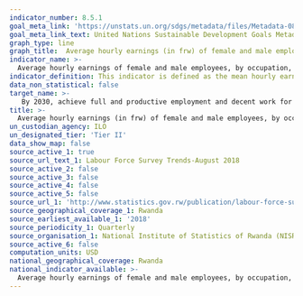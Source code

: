 ```yaml
---
indicator_number: 8.5.1
goal_meta_link: 'https://unstats.un.org/sdgs/metadata/files/Metadata-08-05-01.pdf'
goal_meta_link_text: United Nations Sustainable Development Goals Metadata (pdf 894kB)
graph_type: line
graph_title:  Average hourly earnings (in frw) of female and male employees, by occupation, age and persons with disabilities
indicator_name: >-
  Average hourly earnings of female and male employees, by occupation, age and persons with disabilities
indicator_definition: This indicator is defined as the mean hourly earnings of employees from paid employment, disaggregated by sex, occupation, age and disability status.
data_non_statistical: false
target_name: >-
   By 2030, achieve full and productive employment and decent work for all women and men, including for young people and persons with disabilities, and equal pay for work of equal value
title: >-
  Average hourly earnings (in frw) of female and male employees, by occupation, age and persons with disabilities
un_custodian_agency: ILO
un_designated_tier: 'Tier II'
data_show_map: false
source_active_1: true
source_url_text_1: Labour Force Survey Trends-August 2018
source_active_2: false
source_active_3: false
source_active_4: false
source_active_5: false
source_url_1: 'http://www.statistics.gov.rw/publication/labour-force-survey-trends-august-2018'
source_geographical_coverage_1: Rwanda
source_earliest_available_1: '2018'
source_periodicity_1: Quarterly
source_organisation_1: National Institute of Statistics of Rwanda (NISR)
source_active_6: false
computation_units: USD
national_geographical_coverage: Rwanda
national_indicator_available: >-
  Average hourly earnings of female and male employees, by occupation, age and persons with disabilities
---
```

